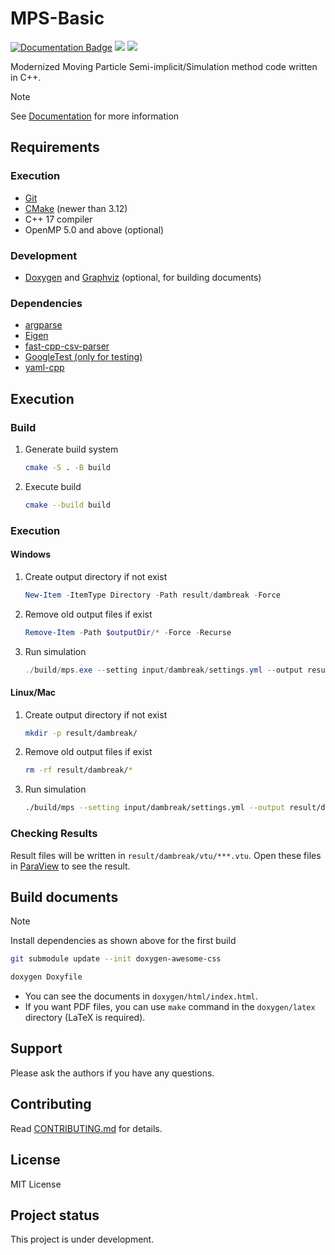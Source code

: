 # MPS-Basic

[![Documentation Badge](https://img.shields.io/badge/Documentation-blue)](https://mps-basic.github.io/MPS-Basic/index.html)
![](https://github.com/MPS-Basic/MPS-Basic/actions/workflows/build-cmake.yml/badge.svg)
![](https://github.com/MPS-Basic/MPS-Basic/actions/workflows/doxygen-pages.yml/badge.svg)

Modernized Moving Particle Semi-implicit/Simulation method code written in C++.

> [!NOTE]
> See [Documentation](https://mps-basic.github.io/MPS-Basic/index.html) for more information

## Requirements
### Execution
- [Git](https://git-scm.com/)
- [CMake](https://cmake.org/) (newer than 3.12)
- C++ 17 compiler
- OpenMP 5.0 and above (optional)

### Development
- [Doxygen](https://www.doxygen.nl/) and [Graphviz](https://graphviz.org/) (optional, for building documents)

### Dependencies
- [argparse](https://github.com/p-ranav/argparse)
- [Eigen](https://eigen.tuxfamily.org/index.php?title=Main_Page)
- [fast-cpp-csv-parser](https://github.com/ben-strasser/fast-cpp-csv-parser)
- [GoogleTest (only for testing)](https://github.com/google/googletest)
- [yaml-cpp](https://github.com/jbeder/yaml-cpp)

## Execution
### Build
1. Generate build system
	```bash
	cmake -S . -B build
	```
1. Execute build
	```bash
	cmake --build build
	```

### Execution
#### Windows
1. Create output directory if not exist
	```powershell
	New-Item -ItemType Directory -Path result/dambreak -Force
	```
1. Remove old output files if exist
	```powershell
	Remove-Item -Path $outputDir/* -Force -Recurse
	```
3. Run simulation
	```powershell
	./build/mps.exe --setting input/dambreak/settings.yml --output result/dambreak 2> result/dambreak/error.log | Tee-Object -FilePath "result/dambreak/console.log"
	```

#### Linux/Mac
1. Create output directory if not exist
	```bash
	mkdir -p result/dambreak/
	```
1. Remove old output files if exist
	```bash
	rm -rf result/dambreak/*
	```
1. Run simulation
	```bash
	./build/mps --setting input/dambreak/settings.yml --output result/dambreak 2> result/dambreak/error.log | tee result/dambreak/console.log
	```

### Checking Results
Result files will be written in `result/dambreak/vtu/***.vtu`.
Open these files in [ParaView](https://www.paraview.org/) to see the result.

## Build documents

> [!NOTE]
> Install dependencies as shown above for the first build
> ```bash
> git submodule update --init doxygen-awesome-css
> ```

```bash
doxygen Doxyfile
```
- You can see the documents in `doxygen/html/index.html`.
- If you want PDF files, you can use `make` command in the `doxygen/latex` directory (LaTeX is required).

## Support
Please ask the authors if you have any questions.

## Contributing
Read [CONTRIBUTING.md](CONTRIBUTING.md) for details.

## License
MIT License

## Project status
This project is under development.
